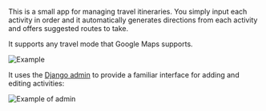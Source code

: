 This is a small app for managing travel itineraries. You simply input each activity
in order and it automatically generates directions from each activity and
offers suggested routes to take.

It supports any travel mode that Google Maps supports.

![Example](http://i.imgur.com/qwRtUXe.jpg)

It uses the [Django admin](https://docs.djangoproject.com/en/dev/ref/contrib/admin/) to
provide a familiar interface for adding and editing activities:

![Example of admin](http://i.imgur.com/Vgon9mq.png)
